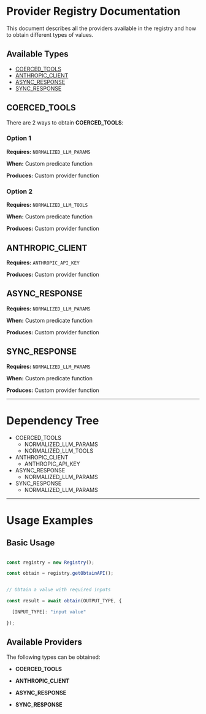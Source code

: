 # Provider Registry Documentation

This document describes all the providers available in the registry and how to obtain different types of values.

## Available Types

- [COERCED_TOOLS](#coerced-tools)
- [ANTHROPIC_CLIENT](#anthropic-client)
- [ASYNC_RESPONSE](#async-response)
- [SYNC_RESPONSE](#sync-response)

## COERCED_TOOLS

There are 2 ways to obtain **COERCED_TOOLS**:

### Option 1

**Requires:** `NORMALIZED_LLM_PARAMS`

**When:** Custom predicate function

**Produces:** Custom provider function


### Option 2

**Requires:** `NORMALIZED_LLM_TOOLS`

**When:** Custom predicate function

**Produces:** Custom provider function


## ANTHROPIC_CLIENT

**Requires:** `ANTHROPIC_API_KEY`

**Produces:** Custom provider function


## ASYNC_RESPONSE

**Requires:** `NORMALIZED_LLM_PARAMS`

**When:** Custom predicate function

**Produces:** Custom provider function


## SYNC_RESPONSE

**Requires:** `NORMALIZED_LLM_PARAMS`

**When:** Custom predicate function

**Produces:** Custom provider function



---

# Dependency Tree

- COERCED_TOOLS
  - NORMALIZED_LLM_PARAMS
  - NORMALIZED_LLM_TOOLS
- ANTHROPIC_CLIENT
  - ANTHROPIC_API_KEY
- ASYNC_RESPONSE
  - NORMALIZED_LLM_PARAMS
- SYNC_RESPONSE
  - NORMALIZED_LLM_PARAMS

---

# Usage Examples

## Basic Usage

```javascript

const registry = new Registry();

const obtain = registry.getObtainAPI();


// Obtain a value with required inputs

const result = await obtain(OUTPUT_TYPE, {

  [INPUT_TYPE]: "input value"

});

```


## Available Providers

The following types can be obtained:


- **COERCED_TOOLS**

- **ANTHROPIC_CLIENT**

- **ASYNC_RESPONSE**

- **SYNC_RESPONSE**

